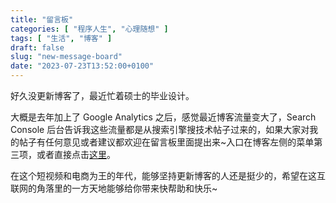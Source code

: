 ```yaml
---
title: "留言板"
categories: [ "程序人生", "心理随想" ]
tags: [ "生活", "博客" ]
draft: false
slug: "new-message-board"
date: "2023-07-23T13:52:00+0100"
---
```


好久没更新博客了，最近忙着硕士的毕业设计。

大概是去年加上了 Google Analytics 之后，感觉最近博客流量变大了，Search Console 后台告诉我这些流量都是从搜索引擎搜技术帖子过来的，如果大家对我的帖子有任何意见或者建议都欢迎在留言板里面提出来~入口在博客左侧的菜单第三项，或者直接点击[这里](https://www.taurusxin.com/message-board/)。

在这个短视频和电商为王的年代，能够坚持更新博客的人还是挺少的，希望在这互联网的角落里的一方天地能够给你带来快帮助和快乐~
